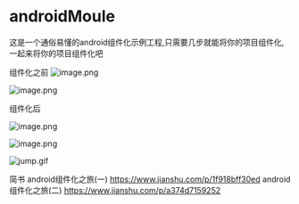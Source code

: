 # androidMoule
这是一个通俗易懂的android组件化示例工程,只需要几步就能将你的项目组件化,一起来将你的项目组件化吧


组件化之前
![image.png](https://upload-images.jianshu.io/upload_images/2567841-4588f895f3120fc0.png?imageMogr2/auto-orient/strip%7CimageView2/2/w/1240)

![image.png](https://upload-images.jianshu.io/upload_images/2567841-9368e013de92daf2.png?imageMogr2/auto-orient/strip%7CimageView2/2/w/1240)

组件化后

![image.png](https://upload-images.jianshu.io/upload_images/2567841-60c2eb22702551e7.png?imageMogr2/auto-orient/strip%7CimageView2/2/w/1240)

![image.png](https://upload-images.jianshu.io/upload_images/2567841-346a5b8afeed8a68.png?imageMogr2/auto-orient/strip%7CimageView2/2/w/1240)

![jump.gif](https://upload-images.jianshu.io/upload_images/2567841-bc55c5917945ea48.gif?imageMogr2/auto-orient/strip)


简书
android组件化之旅(一)
https://www.jianshu.com/p/1f918bff30ed
android组件化之旅(二)
https://www.jianshu.com/p/a374d7159252